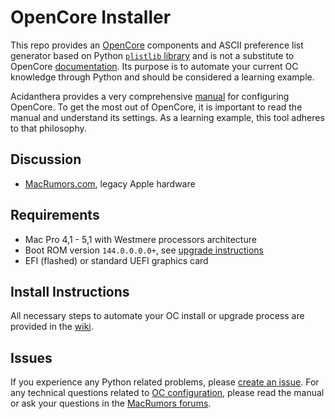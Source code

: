 # OpenCore Installer

This repo provides an [OpenCore](../../../../acidanthera/OpenCorePkg) components and ASCII preference list generator based on Python [`plistlib` library](https://docs.python.org/2.7/library/plistlib.html) and is not a substitute to OpenCore [documentation](../../../../acidanthera/OpenCorePkg/tree/master/Docs). Its purpose is to automate your current OC knowledge through Python and should be considered a learning example.

Acidanthera provides a very comprehensive [manual](../../../../acidanthera/OpenCorePkg/blob/master/Docs/Configuration.pdf) for configuring OpenCore. To get the most out of OpenCore, it is important to read the manual and understand its settings. As a learning example, this tool adheres to that philosophy.

## Discussion

- [MacRumors.com](https://forums.macrumors.com/threads/2283200/), legacy Apple hardware

## Requirements

- Mac Pro 4,1 - 5,1 with Westmere processors architecture
- Boot ROM version `144.0.0.0.0+`, see [upgrade instructions](https://forums.macrumors.com/threads/2142418/)
- EFI (flashed) or standard UEFI graphics card

## Install Instructions

All necessary steps to automate your OC install or upgrade process are provided in the [wiki](../../wiki).

## Issues

If you experience any Python related problems, please [create an issue](/../../issues). For any technical questions related to [OC configuration](../../../../acidanthera/OpenCorePkg/blob/master/Docs), please read the manual or ask your questions in the [MacRumors forums](https://forums.macrumors.com/threads/2283200/).
